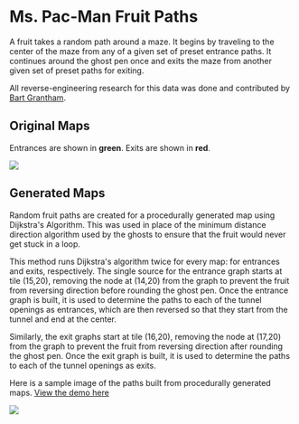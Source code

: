 
# Ms. Pac-Man Fruit Paths

A fruit takes a random path around a maze.  It begins by traveling to the center of the maze from any of a given set of preset entrance paths.  It continues around the ghost pen once and exits the maze from another given set of preset paths for exiting.

All reverse-engineering research for this data was done and contributed by [Bart Grantham](http://www.bartgrantham.com).
    
## Original Maps

Entrances are shown in **green**.  Exits are shown in **red**.

<a href="http://shaunew.github.com/Pac-Man/fruit/mspac_paths.png"><img src="http://shaunew.github.com/Pac-Man/fruit/mspac_paths.png"/></a>

## Generated Maps

Random fruit paths are created for a procedurally generated map using Dijkstra's Algorithm.  This was used in place of the minimum distance direction algorithm used by the ghosts to ensure that the fruit would never get stuck in a loop.  

This method runs Dijkstra's algorithm twice for every map: for entrances and exits, respectively.  The single source for the entrance graph starts at tile (15,20), removing the node at (14,20) from the graph to prevent the fruit from reversing direction before rounding the ghost pen. Once the entrance graph is built, it is used to determine the paths to each of the tunnel openings as entrances, which are then reversed so that they start from the tunnel and end at the center.

Similarly, the exit graphs start at tile (16,20), removing the node at (17,20) from the graph to prevent the fruit from reversing direction after rounding the ghost pen.  Once the exit graph is built, it is used to determine the paths to each of the tunnel openings as exits.

Here is a sample image of the paths built from procedurally generated maps.  [View the demo here](http://shaunew.github.com/Pac-Man/fruit/cookie.htm)

<a href="http://shaunew.github.com/Pac-Man/fruit/cookie_paths.png"><img src="http://shaunew.github.com/Pac-Man/fruit/cookie_paths.png"/></a>
